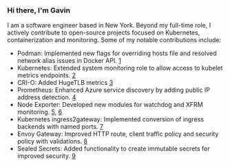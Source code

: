 ### Hi there, I'm Gavin

I am a software engineer based in New York. Beyond my full-time role, I actively contribute to open-source projects focused on Kubernetes, containerization and monitoring. Some of my notable contributions include:

* Podman: Implemented new flags for overriding hosts file and resolved network alias issues in Docker API. [1]
* Kubernetes: Extended system monitoring role to allow access to kubelet metrics endpoints. [2]
* CRI-O: Added HugeTLB metrics [3]
* Prometheus: Enhanced Azure service discovery by adding public IP address detection. [4]
* Node Exporter: Developed new modules for watchdog and XFRM monitoring. [5], [6]
* Kubernetes ingress2gateway: Implemented conversion of ingress backends with named ports. [7]
* Envoy Gateway: Improved HTTP route, client traffic policy and security policy with validations. [8]
* Sealed Secrets: Added functionality to create immutable secrets for improved security. [9]

[1]: https://github.com/containers/podman/commits/main/?author=gavinkflam
[2]: https://github.com/kubernetes/kubernetes/commits/master/?author=gavinkflam
[3]: https://github.com/cri-o/cri-o/commits?author=gavinkflam
[4]: https://github.com/prometheus/prometheus/commits/main/?author=gavinkflam
[5]: https://github.com/prometheus/node_exporter/commits/master/?author=gavinkflam
[6]: https://github.com/prometheus/procfs/commits/master/?author=gavinkflam
[7]: https://github.com/kubernetes-sigs/ingress2gateway/commits/main/?author=gavinkflam
[8]: https://github.com/envoyproxy/gateway/commits/main/?author=gavinkflam
[9]: https://github.com/bitnami-labs/sealed-secrets/commits/main/?author=gavinkflam
